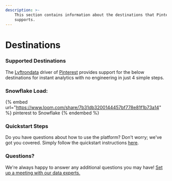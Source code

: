 ```yaml
---
description: >-
    This section contains information about the destinations that Pinterest
    supports.
---
```


# Destinations

### Supported Destinations

The [Lyftrondata](https://www.lyftrondata.com/) driver of [Pinterest](https://www.lyftrondata.com/integration/marketing-analytics/pinterest/) provides support for the below destinations for instant analytics with no engineering in just 4 simple steps.

### Snowflake Load:

{% embed url="https://www.loom.com/share/7b31db3200144457bf778e81f1b73a14" %}
pinterest to Snowflake
{% endembed %}

### Quickstart Steps

Do you have questions about how to use the platform? Don't worry; we've got you covered. Simply follow the quickstart instructions [here](../../../quickstart-steps.md).

### Questions? <a href="#questions" id="questions"></a>

We're always happy to answer any additional questions you may have! [Set up a meeting with our data experts.](https://www.lyftrondata.com/book-a-meeting/)
